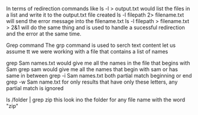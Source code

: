 In terms of redirection
commands like ls -l > output.txt would list the files in a list and write it to the output.txt file created 
ls -l filepath 2> filename.txt will send the error message into the filename.txt
ls -l filepath > filename.txt > 2&1 will do the same thing and is used to handle a sucessful redirection and the error at the same time.



Grep command
The grp command is used to serch text content
let us assume tt we were working with a file that contains a list of names

grep Sam names.txt would give me all the names in the file that begins with Sam
grep sam would give me all the names that begin with sam or has same in between
grep -i Sam names.txt both partial match beginning or end
grep -w Sam name.txt for only results that have only these letters, any partial match is ignored


ls /folder | grep zip  this look ino the folder for any file name with the word "zip"

